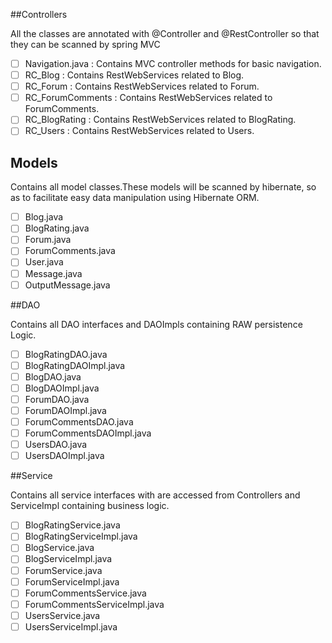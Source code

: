 ##Controllers

All the classes are annotated with @Controller and @RestController so that they can be scanned by spring MVC

- [ ] Navigation.java : Contains MVC controller methods for basic navigation.
- [ ] RC_Blog : Contains RestWebServices related to Blog.
- [ ] RC_Forum : Contains RestWebServices related to Forum.
- [ ] RC_ForumComments : Contains RestWebServices related to ForumComments.
- [ ] RC_BlogRating : Contains RestWebServices related to BlogRating.
- [ ] RC_Users : Contains RestWebServices related to Users.

## Models

Contains all model classes.These models will be scanned by hibernate, so as to facilitate easy data manipulation using Hibernate ORM.

- [ ] Blog.java
- [ ] BlogRating.java
- [ ] Forum.java
- [ ] ForumComments.java
- [ ] User.java
- [ ] Message.java
- [ ] OutputMessage.java

##DAO

Contains all DAO interfaces and DAOImpls containing RAW persistence Logic.

- [ ] BlogRatingDAO.java
- [ ] BlogRatingDAOImpl.java
- [ ] BlogDAO.java
- [ ] BlogDAOImpl.java
- [ ] ForumDAO.java
- [ ] ForumDAOImpl.java
- [ ] ForumCommentsDAO.java
- [ ] ForumCommentsDAOImpl.java
- [ ] UsersDAO.java
- [ ] UsersDAOImpl.java

##Service

Contains all service interfaces with are accessed from Controllers and ServiceImpl containing business logic.

- [ ] BlogRatingService.java
- [ ] BlogRatingServiceImpl.java
- [ ] BlogService.java
- [ ] BlogServiceImpl.java
- [ ] ForumService.java
- [ ] ForumServiceImpl.java
- [ ] ForumCommentsService.java
- [ ] ForumCommentsServiceImpl.java
- [ ] UsersService.java
- [ ] UsersServiceImpl.java
